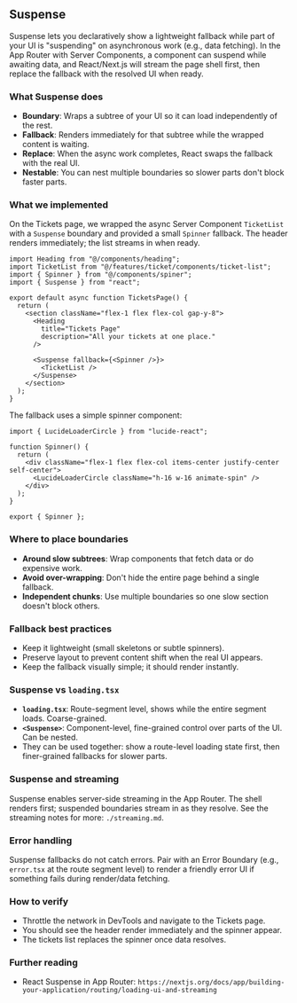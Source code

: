 ## Suspense

Suspense lets you declaratively show a lightweight fallback while part of your UI is "suspending" on asynchronous work (e.g., data fetching). In the App Router with Server Components, a component can suspend while awaiting data, and React/Next.js will stream the page shell first, then replace the fallback with the resolved UI when ready.

### What Suspense does

- **Boundary**: Wraps a subtree of your UI so it can load independently of the rest.
- **Fallback**: Renders immediately for that subtree while the wrapped content is waiting.
- **Replace**: When the async work completes, React swaps the fallback with the real UI.
- **Nestable**: You can nest multiple boundaries so slower parts don't block faster parts.

### What we implemented

On the Tickets page, we wrapped the async Server Component `TicketList` with a `Suspense` boundary and provided a small `Spinner` fallback. The header renders immediately; the list streams in when ready.

```tsx
import Heading from "@/components/heading";
import TicketList from "@/features/ticket/components/ticket-list";
import { Spinner } from "@/components/spiner";
import { Suspense } from "react";

export default async function TicketsPage() {
  return (
    <section className="flex-1 flex flex-col gap-y-8">
      <Heading
        title="Tickets Page"
        description="All your tickets at one place."
      />

      <Suspense fallback={<Spinner />}>
        <TicketList />
      </Suspense>
    </section>
  );
}
```

The fallback uses a simple spinner component:

```tsx
import { LucideLoaderCircle } from "lucide-react";

function Spinner() {
  return (
    <div className="flex-1 flex flex-col items-center justify-center self-center">
      <LucideLoaderCircle className="h-16 w-16 animate-spin" />
    </div>
  );
}

export { Spinner };
```

### Where to place boundaries

- **Around slow subtrees**: Wrap components that fetch data or do expensive work.
- **Avoid over-wrapping**: Don't hide the entire page behind a single fallback.
- **Independent chunks**: Use multiple boundaries so one slow section doesn't block others.

### Fallback best practices

- Keep it lightweight (small skeletons or subtle spinners).
- Preserve layout to prevent content shift when the real UI appears.
- Keep the fallback visually simple; it should render instantly.

### Suspense vs `loading.tsx`

- **`loading.tsx`**: Route-segment level, shows while the entire segment loads. Coarse-grained.
- **`<Suspense>`**: Component-level, fine-grained control over parts of the UI. Can be nested.
- They can be used together: show a route-level loading state first, then finer-grained fallbacks for slower parts.

### Suspense and streaming

Suspense enables server-side streaming in the App Router. The shell renders first; suspended boundaries stream in as they resolve. See the streaming notes for more: `./streaming.md`.

### Error handling

Suspense fallbacks do not catch errors. Pair with an Error Boundary (e.g., `error.tsx` at the route segment level) to render a friendly error UI if something fails during render/data fetching.

### How to verify

- Throttle the network in DevTools and navigate to the Tickets page.
- You should see the header render immediately and the spinner appear.
- The tickets list replaces the spinner once data resolves.

### Further reading

- React Suspense in App Router: `https://nextjs.org/docs/app/building-your-application/routing/loading-ui-and-streaming`
